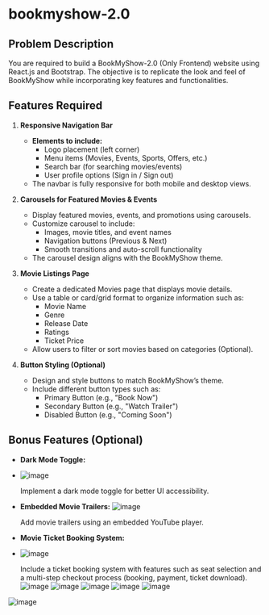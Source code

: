 # bookmyshow-2.0
## Problem Description
You are required to build a BookMyShow-2.0 (Only Frontend) website using React.js and Bootstrap. The objective is to replicate the look and feel of BookMyShow while incorporating key features and functionalities. 

## Features Required
1. **Responsive Navigation Bar**  
   - **Elements to include:**
     - Logo placement (left corner)
     - Menu items (Movies, Events, Sports, Offers, etc.)
     - Search bar (for searching movies/events)
     - User profile options (Sign in / Sign out)
   - The navbar is fully responsive for both mobile and desktop views.

2. **Carousels for Featured Movies & Events**  
   - Display featured movies, events, and promotions using carousels.
   - Customize carousel to include:
     - Images, movie titles, and event names
     - Navigation buttons (Previous & Next)
     - Smooth transitions and auto-scroll functionality
   - The carousel design aligns with the BookMyShow theme.

3. **Movie Listings Page**  
   - Create a dedicated Movies page that displays movie details.
   - Use a table or card/grid format to organize information such as:
     - Movie Name
     - Genre
     - Release Date
     - Ratings
     - Ticket Price
   - Allow users to filter or sort movies based on categories (Optional).

4. **Button Styling (Optional)**  
   - Design and style buttons to match BookMyShow’s theme.
   - Include different button types such as:
     - Primary Button (e.g., "Book Now")
     - Secondary Button (e.g., "Watch Trailer")
     - Disabled Button (e.g., "Coming Soon")

## Bonus Features (Optional)
- **Dark Mode Toggle:**
- ![image](https://github.com/user-attachments/assets/fb87cc77-4335-4353-bab1-9f8e331fee26)

  Implement a dark mode toggle for better UI accessibility.
- **Embedded Movie Trailers:**  ![image](https://github.com/user-attachments/assets/5d6e8f37-eec0-4171-b589-539cdb9dc322)

  Add movie trailers using an embedded YouTube player.
- **Movie Ticket Booking System:**
- ![image](https://github.com/user-attachments/assets/9e73eb19-2b21-4323-9fa5-58d278d6f7c9)
 
  Include a ticket booking system with features such as seat selection and a multi-step checkout process (booking, payment, ticket download).
![image](https://github.com/user-attachments/assets/f3b44907-7316-4da3-89d5-85deed1d4622)
![image](https://github.com/user-attachments/assets/393268c4-6169-4c4d-a39b-677a164c1c03)
![image](https://github.com/user-attachments/assets/a2ba4da2-0205-4b68-b76f-c30d66170fa7)
![image](https://github.com/user-attachments/assets/a4864b3a-5bb2-49ca-bff0-8158c2405580)
![image](https://github.com/user-attachments/assets/3201a552-7b82-4b88-b66c-f53cd20c2a90)

![image](https://github.com/user-attachments/assets/d42dffbe-331e-4c19-8d6a-fa56b31b3de1)


